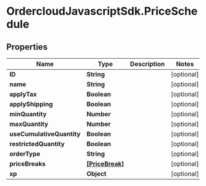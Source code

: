 # OrdercloudJavascriptSdk.PriceSchedule

## Properties
Name | Type | Description | Notes
------------ | ------------- | ------------- | -------------
**ID** | **String** |  | [optional] 
**name** | **String** |  | [optional] 
**applyTax** | **Boolean** |  | [optional] 
**applyShipping** | **Boolean** |  | [optional] 
**minQuantity** | **Number** |  | [optional] 
**maxQuantity** | **Number** |  | [optional] 
**useCumulativeQuantity** | **Boolean** |  | [optional] 
**restrictedQuantity** | **Boolean** |  | [optional] 
**orderType** | **String** |  | [optional] 
**priceBreaks** | [**[PriceBreak]**](PriceBreak.md) |  | [optional] 
**xp** | **Object** |  | [optional] 


